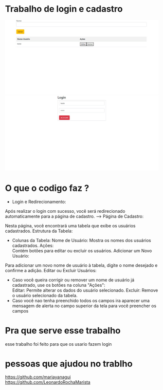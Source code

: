 # Trabalho de login e cadastro
![teladelogin](login.jpeg)
![teladelogin](cadastro.jpeg)
# O que o codigo faz ?
* Login e Redirecionamento:

Após realizar o login com sucesso, você será redirecionado automaticamente para a página de cadastro. -->
Página de Cadastro:

Nesta página, você encontrará uma tabela que exibe os usuários cadastrados.
Estrutura da Tabela:

* Colunas da Tabela:
Nome de Usuário: Mostra os nomes dos usuários cadastrados.
Ações:<br> Contém botões para editar ou excluir os usuários.
Adicionar um Novo Usuário:

Para adicionar um novo nome de usuário à tabela, digite o nome desejado e confirme a adição.
Editar ou Excluir Usuários:

* Caso você queira corrigir ou remover um nome de usuário já cadastrado, use os botões na coluna "Ações":<br>
Editar: Permite alterar os dados do usuário selecionado.
Excluir: Remove o usuário selecionado da tabela.
* Caso você nao tenha preenchido todos os campos ira aparecer uma mensagem de alerta no campo superior da tela para você preencher os campos

# Pra que serve esse trabalho 
esse trabalho foi feito para que os usario fazem login 

# pessoas que ajudou no trablho 
<https://github.com/mariayanagui><br>
<https://github.com/LeonardoRochaMarista><br> 

